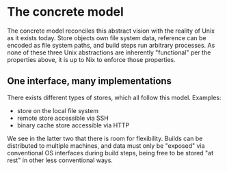 # The concrete model

The concrete model reconciles this abstract vision with the reality of Unix as it exists today.
Store objects own file system data, reference can be encoded as file system paths, and build steps run arbitrary processes.
As none of these three Unix abstractions are inherently "functional" per the properties above, it is up to Nix to enforce those properties.

## One interface, many implementations

There exists different types of stores, which all follow this model.
Examples:
- store on the local file system
- remote store accessible via SSH
- binary cache store accessible via HTTP

We see in the latter two that there is room for flexibility.
Builds can be distributed to multiple machines, and data must only be "exposed" via conventional OS interfaces during build steps, being free to be stored "at rest" in other less conventional ways.
